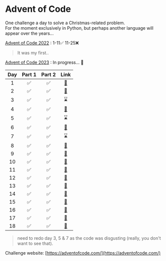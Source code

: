 # Advent of Code
One challenge a day to solve a Christmas-related problem.  
For the moment exclusively in Python, but perhaps another language will appear over the years...  

[Advent of Code 2022](https://github.com/444chak/adventofcode22/) : 1-11✅ 11-25❌  
> It was my first..  

[Advent of Code 2023](https://github.com/444chak/adventofcode/tree/main/adventofcode23) : In progress... 🚧  


| Day | Part 1 | Part 2 |                                     Link                                      |
| :-: | :----: | :----: | :---------------------------------------------------------------------------: |
|  1  |   ✅   |   ✅   | [🔗](https://github.com/444chak/adventofcode/tree/main/adventofcode23/day1)  |
|  2  |   ✅   |   ✅   | [🔗](https://github.com/444chak/adventofcode/tree/main/adventofcode23/day2)  |
|  3  |   ✅   |   ✅   |                                   ⌛                                         |
|  4  |   ✅   |   ✅   | [🔗](https://github.com/444chak/adventofcode/tree/main/adventofcode23/day4)  |
|  5  |   ✅   |   ✅   |                                       ⌛                                     |
|  6  |   ✅   |   ✅   | [🔗](https://github.com/444chak/adventofcode/tree/main/adventofcode23/day6)  |
|  7  |   ✅   |   ✅   |                                       ⌛                                     |
|  8  |   ✅   |   ✅   | [🔗](https://github.com/444chak/adventofcode/tree/main/adventofcode23/day8)  |
|  9  |   ✅   |   ✅   | [🔗](https://github.com/444chak/adventofcode/tree/main/adventofcode23/day9)  |
| 10  |   ✅   |   ✅   | [🔗](https://github.com/444chak/adventofcode/tree/main/adventofcode23/day10) |
| 11  |   ✅   |   ✅   | [🔗](https://github.com/444chak/adventofcode/tree/main/adventofcode23/day11) |
| 12  |   ✅   |   ✅   | [🔗](https://github.com/444chak/adventofcode/tree/main/adventofcode23/day12) |
| 13  |   ✅   |   ✅   | [🔗](https://github.com/444chak/adventofcode/tree/main/adventofcode23/day13) |
| 14  |   ✅   |   ✅   | [🔗](https://github.com/444chak/adventofcode/tree/main/adventofcode23/day14) |
| 15  |   ✅   |   ✅   | [🔗](https://github.com/444chak/adventofcode/tree/main/adventofcode23/day15) |
| 16  |   ✅   |   ✅   | [🔗](https://github.com/444chak/adventofcode/tree/main/adventofcode23/day16) |
| 17  |   ✅   |   ✅   | [🔗](https://github.com/444chak/adventofcode/tree/main/adventofcode23/day17) |
| 18  |   ✅   |   ✅   | [🔗](https://github.com/444chak/adventofcode/tree/main/adventofcode23/day18) |


>need to redo day 3, 5 & 7 as the code was disgusting (really, you don't want to see that).

Challenge website: [https://adventofcode.com/](https://adventofcode.com/)